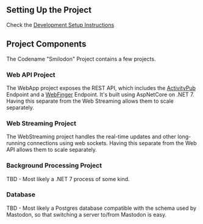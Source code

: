 
## Setting Up the Project

Check the [Development Setup Instructions](development-setup)

## Project Components

The Codename "Smilodon" Project contains a few projects.

### Web API Project

The WebApp project exposes the REST API, which includes the [ActivityPub](https://activitypub.rocks/) Endpoint and a [WebFinger](https://webfinger.net/) Endpoint. It's built using AspNetCore on .NET 7. Having this separate from the Web Streaming allows them to scale separately.

### Web Streaming Project

The WebStreaming project handles the real-time updates and other long-running connections using web sockets. Having this separate from the Web API allows them to scale separately.

### Background Processing Project

TBD - Most likely a .NET 7 process of some kind.

### Database

TBD - Most likely a Postgres database compatible with the schema used by Mastodon, so that switching a server to/from Mastodon is easy.
